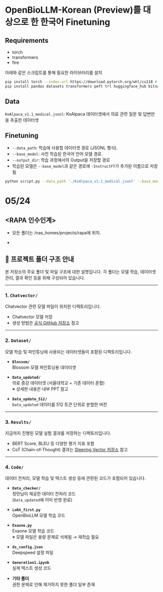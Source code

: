 # OpenBioLLM-Korean (Preview)를 대상으로 한 한국어 Finetuning

## Requirements

* torch
* transformers
* fire

아래와 같은 스크립트를 통해 필요한 라이브러리를 설치

```bash
pip install torch --index-url https://download.pytorch.org/whl/cu118 # change to your CUDA version
pip install pandas datasets transformers peft trl huggingface_hub bitsandbytes
```

## Data

  `KoAlpaca_v1.1_medical.jsonl`: KoAlpaca 데이터셋에서 의료 관련 질문 및 답변만을 추출한 데이터셋

## Finetuning

* `--data_path`: 학습에 사용할 데이터셋 경로 (JSONL 형식).
* `--base_model`: 사전 학습된 한국어 언어 모델 경로.
* `--output_dir`: 학습 과정에서의 Output을 저장할 경로
* 학습된 모델은 `--base_model`과 같은 경로에 `-InstructFT`가 추가된 이름으로 저장됨

```bash
python script.py --data_path './KoAlpaca_v1.1_medical.jsonl' --base_model '../ChatVector/ckpt/Llama-3-8B-OpenBioLLM-Korean' --output_dir './outputs'
```



# 05/24

## <RAPA 인수인계>
-	모든 폴더는 /nas_homes/projects/rapa에 위치.

-	
## 📁 프로젝트 폴더 구조 안내

본 저장소의 주요 폴더 및 파일 구조에 대한 설명입니다. 각 폴더는 모델 학습, 데이터셋 관리, 결과 확인 등을 위해 구성되어 있습니다.

---

### 1. `Chatvector/`
Chatvector 관련 모델 파일이 위치한 디렉토리입니다.  
- Chatvector 모델 저장  
- 생성 방법은 [공식 GitHub 저장소](https://github.com/Marker-Inc-Korea/COT_steering/tree/main) 참고

---

### 2. `Dataset/`
모델 학습 및 파인튜닝에 사용되는 데이터셋들이 포함된 디렉토리입니다.

- **`Blossom/`**  
  Blossom 모델 파인튜닝용 데이터셋

- **`Data_updated/`**  
  의료 증강 데이터셋 (서울대학교 + 기존 데이터 혼합)  
  ※ 상세한 내용은 내부 PPT 참고

- **`Data_update_512/`**  
  `Data_updated` 데이터를 512 토큰 단위로 분할한 버전

---

### 3. `Results/`
지금까지 진행된 모델 실험 결과를 저장하는 디렉토리입니다.

- BERT Score, BLEU 등 다양한 평가 지표 포함  
- CoT (Chain-of-Thought) 결과는 [Steering Vector 저장소](https://github.com/Marker-Inc-Korea/COT_steering/tree/main) 참고

---

### 4. `Code/`
데이터 전처리, 모델 학습 및 텍스트 생성 등에 관련된 코드가 포함되어 있습니다.

- **`Data_checker/`**  
  정민님이 제공한 데이터 전처리 코드  
  (`Data_updated`에 이미 반영 완료)

- **`LoRA_first.py`**  
  OpenBioLLM 모델 학습 코드

- **`Exaone.py`**  
  Exaone 모델 학습 코드  
  ※ 모델 파일은 용량 문제로 삭제됨 → 재학습 필요

- **`ds_config.json`**  
  Deepspeed 설정 파일

- **`Generation1.ipynb`**  
  실제 텍스트 생성 코드

- **기타 폴더**  
  권한 문제로 인해 제거하지 못한 폴더 일부 존재
